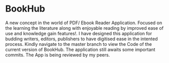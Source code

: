 # BookHub
A new concept in the world of PDF/ Ebook Reader Application. Focused on the learning the literature along with enjoyable reading by improved ease of use and knowledge gain features!.
I have designed this application for budding writers, editors, publishers to have digitised ease in the intented process.
Kindly navigate to the master branch to view the Code of the current version of BookHub.
The application still awaits some important commits.
The App is being reviewed by my peers.
